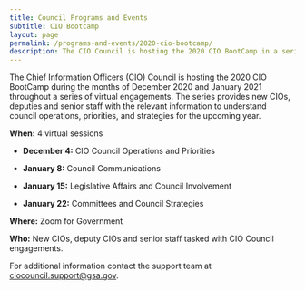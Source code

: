 ```yaml
---
title: Council Programs and Events
subtitle: CIO Bootcamp
layout: page
permalink: /programs-and-events/2020-cio-bootcamp/
description: The CIO Council is hosting the 2020 CIO BootCamp in a series of virtual engagements. The series provides new CIOs, deputies and senior staff with information on council operations, priorities, and strategies for the upcoming year.
---
```

 <p >The Chief Information Officers (CIO) Council is hosting the 2020 CIO BootCamp during the months of December 2020 and January 2021 throughout a series of virtual engagements. The series provides new CIOs, deputies and senior staff with the relevant information to understand council operations, priorities, and strategies for the upcoming year.&nbsp;</p>
 <p ><strong>When:</strong> 4 virtual sessions</p>
 <ul>
 <li >
 <p ><strong>December 4:</strong> CIO Council Operations and Priorities</p>
 </li>
 <li >
 <p ><strong>January 8:</strong> Council Communications&nbsp;</p>
 </li>
 <li >
 <p ><strong>January 15:</strong> Legislative Affairs and Council Involvement</p>
 </li>
 <li >
 <p ><strong>January 22:</strong> Committees and Council Strategies&nbsp;</p>
 </li>
 </ul>
 <p ><strong>Where:</strong> Zoom for Government&nbsp;</p>
 <p ><strong>Who:</strong> New CIOs, deputy CIOs and senior staff tasked with CIO Council engagements.&nbsp;</p>
 <p >For additional information contact the support team at <a href="mailto:ciocouncil.support@gsa.gov" target="_blank">ciocouncil.support@gsa.gov</a>.&nbsp;</p>